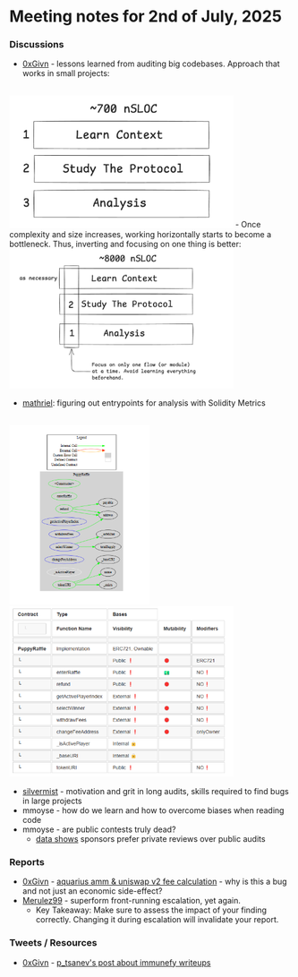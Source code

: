 # Meeting notes for 2nd of July, 2025

### Discussions

- [0xGivn](https://x.com/0xGivn) - lessons learned from auditing big codebases.
Approach that works in small projects:
<br/>
<img src="../images/small_codebases_approach.png" width=400>
	- Once complexity and size increases, working horizontally starts to become a bottleneck.
Thus, inverting and focusing on one thing is better:
<br/>
<img src="../images/big_codebases_approach.png" width=400>

- [mathriel](https://x.com/mathrielx): figuring out entrypoints for analysis with Solidity Metrics
<br/>
<img src="../images/solidity_metrics1.png" width=250>
<img src="../images/solidity_metrics2.png" width=400>

- [silvermist](https://x.com/0xSilvermist) - motivation and grit in long audits, skills required to find bugs in large projects
- mmoyse - how do we learn and how to overcome biases when reading code
- mmoyse - are public contests truly dead?
	- [data shows](https://x.com/Fav_Truffle/status/1940329759520805266) sponsors prefer private reviews over public audits

### Reports
- [0xGivn](https://x.com/0xGivn) - [aquarius amm & uniswap v2 fee calculation](https://cantina.xyz/code/990ce947-05da-443e-b397-be38a65f0bff/findings/380) - why is this a bug and not just an economic side-effect?
- [Merulez99](https://x.com/Merulez99) - superform front-running escalation, yet again.
	- Key Takeaway: Make sure to assess the impact of your finding correctly. Changing it during escalation will invalidate your report.

### Tweets / Resources
- [0xGivn](https://x.com/0xGivn) - [p_tsanev's post about immunefy writeups](https://x.com/p_tsanev/status/1939000400172007468)
